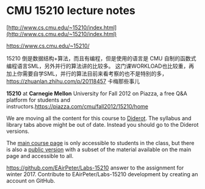 # CMU 15210 lecture notes


[http://www.cs.cmu.edu/~15210/index.html](http://www.cs.cmu.edu/~15210/index.html)






https://www.cs.cmu.edu/~15210/

15210 倒是数据结构+算法，而且有编程，但是使用的语言是 CMU 自制的函数式编程语言SML，另外并行的算法讲的比较多。 这门课WORKLOAD也比较重，再加上你需要自学SML，并行的算法目前来看考察的也不是特别的多，https://zhuanlan.zhihu.com/p/20118457  卡梅那些事儿

**15210** at **Carnegie Mellon** University for Fall 2012 on Piazza, a free Q&A platform for students and instructors.https://piazza.com/cmu/fall2012/15210/home






We are moving all the content for this course to [Diderot](http://www.diderot.one/). The syllabus and library tabs above might be out of date. Instead you should go to the Diderot versions.

The [main course page](https://www.diderot.one/course/32/) is only accessible to students in the class, but there is also a [public version](https://www.diderot.one/course/19/) with a subset of the material available on the main page and accessible to all.





https://github.com/EAirPeter/Labs-15210
answer to the assignment for winter 2017. Contribute to EAirPeter/Labs-15210 development by creating an account on GitHub.



























